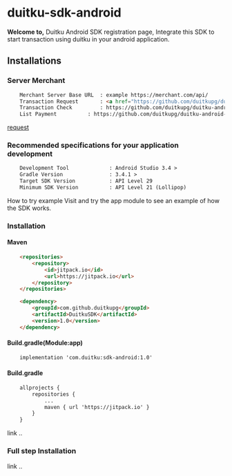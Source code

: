 <h1>duitku-sdk-android</h1>


<b>Welcome to,</b> Duitku Android SDK registration page, Integrate this SDK to start transaction using duitku in your android application.


<h2>Installations</h2>

<h3>Server Merchant</h3>


```html
	Merchant Server Base URL  : example https://merchant.com/api/
	Transaction Request       : <a href="https://github.com/duitkupg/duitku-android-sdk/blob/master/Webserver/requestTransaction.php" > Request </a>
	Transaction Check         : https://github.com/duitkupg/duitku-android-sdk/blob/master/Webserver/checkTransaction.php
	List Payment       	  : https://github.com/duitkupg/duitku-android-sdk/blob/master/Webserver/listPayment.php
```

<a href="https://github.com/duitkupg/duitku-android-sdk/blob/master/Webserver/requestTransaction.php" download="requestTransaction.php">request</a>


<h3>Recommended specifications for your application development</h3>


```html
	Development Tool       		 : Android Studio 3.4 > 
	Gradle Version         		 : 3.4.1 > 
	Target SDK Version     		 : API Level 29 
	Minimum SDK Version   		 : API Level 21 (Lollipop) 
```





How to try example
Visit and try the app module to see an example of how the SDK works.



<h3>Installation</h3>

<h4>Maven</h4>

```html
	<repositories> 
		<repository>
		    <id>jitpack.io</id>
		    <url>https://jitpack.io</url>
		</repository>
	</repositories>
```

```html
	<dependency>
	    <groupId>com.github.duitkupg</groupId>
	    <artifactId>DuitkuSDK</artifactId>
	    <version>1.0</version>
	</dependency>
```

<h4>Build.gradle(Module:app)</h4>

```html
	implementation 'com.duitku:sdk-android:1.0'
```

<h4>Build.gradle</h4>

```html
	allprojects {
		repositories {
			...
			maven { url 'https://jitpack.io' }
		}
	}
```


link ..



<h3>Full step Installation </h3>
link ..

